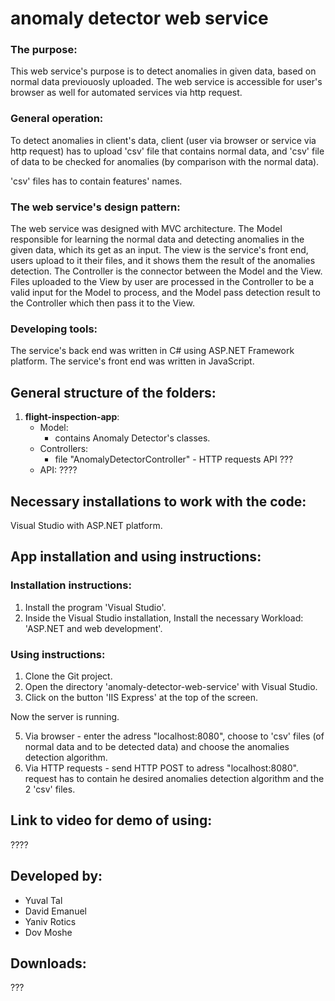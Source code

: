 # anomaly detector web service

### The purpose:
This web service's purpose is to detect anomalies in given data, based on normal data previouosly uploaded.
The web service is accessible for user's browser as well for automated services via http request.

### General operation:
To detect anomalies in client's data, client (user via browser or service via http request) has to upload 'csv' file that contains normal data, and 'csv' file of data to be checked for anomalies (by comparison with the normal data).

'csv' files has to contain features' names.

### The web service's design pattern:
The web service was designed with MVC architecture.
The Model responsible for learning the normal data and detecting anomalies in the given data, which its get as an input.
The view is the service's front end, users upload to it their files, and it shows them the result of the anomalies detection.
The Controller is the connector between the Model and the View.
Files uploaded to the View by user are processed in the Controller to be a valid input for the Model to process, and the Model pass detection result to the Controller which then pass it to the View.

### Developing tools:
The service's back end was written in C# using ASP.NET Framework platform.
The service's front end was written in JavaScript.

## General structure of the folders:
1. **flight-inspection-app**:
    - Model:
      - contains Anomaly Detector's classes.
    - Controllers:
      - file "AnomalyDetectorController" - HTTP requests API ???
    - API:
		????


## Necessary installations to work with the code:
Visual Studio with ASP.NET platform.

## App installation and using instructions:

### Installation instructions:
1. Install the program 'Visual Studio'.
2. Inside the Visual Studio installation, Install the necessary Workload: 'ASP.NET and web development'.


### Using instructions:
1. Clone the Git project.
2. Open the directory 'anomaly-detector-web-service' with Visual Studio.
3. Click on the button 'IIS Express' at the top of the screen.

Now the server is running.

5. Via browser - enter the adress "localhost:8080", choose to 'csv' files (of normal data and to be detected data) and choose the anomalies detection algorithm.
6. Via HTTP requests - send HTTP POST to adress "localhost:8080". request has to contain he desired anomalies detection algorithm and the 2 'csv' files.




## Link to video for demo of using:
????

## Developed by:
* Yuval Tal
* David Emanuel
* Yaniv Rotics
* Dov Moshe

## Downloads:
???
